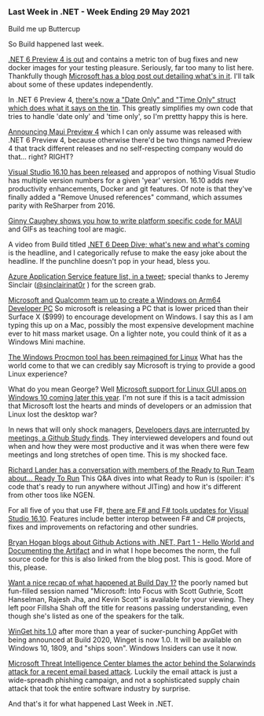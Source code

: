 ### Last Week in .NET - Week Ending 29 May 2021

Build me up Buttercup

So Build happened last week.

[.NET 6 Preview 4 is out](https://github.com/dotnet/core/blob/main/release-notes/6.0/preview/6.0.0-preview.4.md) and contains a metric ton of bug fixes and new docker images for your testing pleasure. Seriously, far too many to list here. Thankfully though [Microsoft has a blog post out detailing what's in it](https://devblogs.microsoft.com/dotnet/announcing-net-6-preview-4/).  I'll talk about some of these updates independently.

In .NET 6 Preview 4, [there's now a "Date Only" and "Time Only" struct which does what it says on the tin](https://github.com/dotnet/runtime/issues/49036).  This greatly simplifies my own code that tries to handle 'date only' and 'time only', so I'm prettty happy this is here.

[Announcing Maui Preview 4](https://devblogs.microsoft.com/dotnet/announcing-net-maui-preview-4/) which I can only assume was released with .NET 6 Preview 4, because otherwise there'd be two things named Preview 4 that track different releases and no self-respecting company would do that... right? RIGHT?

[Visual Studio 16.10 has been released](https://docs.microsoft.com/en-us/visualstudio/releases/2019/release-notes#16.10.0) and appropos of nothing Visual Studio has multiple version numbers for a given 'year' version. 16.10 adds new productivity enhancements, Docker and git features.  Of note is that they've finally added a "Remove Unused references" command, which assumes parity with ReSharper from 2016.

[Ginny Caughey shows you how to write platform specific code for MAUI](https://twitter.com/gcaughey/status/1397262990550962189?s=20) and GIFs as teaching tool are magic. 

A video from Build titled [.NET 6 Deep Dive; what's new and what's coming](https://mybuild.microsoft.com/sessions/70d379f4-1173-4941-b389-8796152ec7b8?source=%2Ffavorites) is the headline, and I categorically refuse to make the easy joke about the headline.  If the punchline doesn't pop in your head, bless you.

[Azure Application Service feature list, in a tweet](https://twitter.com/sinclairinat0r/status/1397233099617021952); special thanks to Jeremy Sinclair ([@sinclairinat0r](https://twitter.com/sinclairinat0r) ) for the screen grab.

[Microsoft and Qualcomm team up to create a Windows on Arm64 Developer PC](https://www.theverge.com/2021/5/25/22452710/microsoft-qualcomm-windows-on-arm-dev-kit-pc-features-release-date) So microsoft is releasing a PC that is lower priced than their Surface X ($999) to encourage development on Windows.  I say this as I am typing this up on a Mac, possibly the most expensive development machine ever to hit mass market usage.  On a lighter note, you could think of it as a Windows Mini machine. 

[The Windows Procmon tool has been reimagined for Linux](https://github.com/Sysinternals/ProcMon-for-Linux) What has the world come to that we can credibly say Microsoft is trying to provide a good Linux experience?

What do you mean George? Well [Microsoft support for Linux GUI apps on Windows 10 coming later this year](https://www.zdnet.com/article/microsoft-makes-support-for-linux-gui-apps-on-windows-10-generally-available/).  I'm not sure if this is a tacit admission that Microsoft lost the hearts and minds of developers or an admission that Linux lost the desktop war?

In news that will only shock managers, [Developers days are interrupted by meetings, a Github Study finds](https://www.theregister.com/2021/05/25/developers_interruptions_github/).  They interviewed developers and found out when and how they were most productive and it was when there were few meetings and long stretches of open time.  This is my shocked face.

[Richard Lander has a conversation with members of the Ready to Run Team about... Ready To Run](https://devblogs.microsoft.com/dotnet/conversation-about-ready-to-run/) This Q&A dives into what Ready to Run is (spoiler: it's code that's ready to run anywhere without JITing) and how it's different from other toos like NGEN.

For all five of you that use F#, [there are F# and F# tools updates for Visual Studio 16.10](https://devblogs.microsoft.com/dotnet/f-and-f-tools-update-for-visual-studio-16-10/). Features include better interop between F# and C# projects, fixes and improvements on refactoring and other sundries.

[Bryan Hogan blogs about Github Actions with .NET, Part 1 - Hello World and Documenting the Artifact](https://nodogmablog.bryanhogan.net/2021/04/github-actions-with-net-part-1-hello-world-and-downloading-the-artifact/)  and in what I hope becomes the norm, the full source code for this is also linked from the blog post.  This is good. More of this, please.

[Want a nice recap of what happened at Build Day 1?](https://mybuild.microsoft.com/sessions/1c424246-f216-4c03-97ce-4bdce97fd75f?source=schedule) the poorly named but fun-filled session named "Microsoft: Into Focus with Scott Guthrie, Scott Hanselman, Rajesh Jha, and Kevin Scott" is available for your viewing.  They left poor Fillsha Shah off the title for reasons passing understanding, even though she's listed as one of the speakers for the talk.  

[WinGet hits 1.0](https://devblogs.microsoft.com/commandline/windows-package-manager-1-0/) after more than a year of sucker-punching AppGet with being announced at Build 2020, Winget is now 1.0.   It will be available on Windows 10, 1809, and "ships soon".  Windows Insiders can use it now.

[Microsoft Threat Intelligence Center blames the actor behind the Solarwinds attack for a recent email based attack](https://twitter.com/MsftSecIntel/status/1398074279523098625). Luckily the email attack is just a wide-spreadh phishing campaign, and not a sophisticated supply chain attack that took the entire software industry by surprise.

And that's it for what happened Last Week in .NET.
